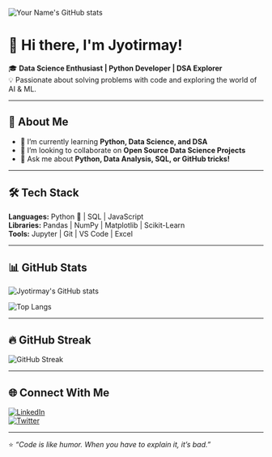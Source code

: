 ![Your Name's GitHub stats](https://github-readme-stats.vercel.app/api?username=Jyotirmaycodehub&show_icons=true&theme=radical)
# 👋 Hi there, I'm Jyotirmay!

🎓 **Data Science Enthusiast | Python Developer | DSA Explorer**  
💡 Passionate about solving problems with code and exploring the world of AI & ML.

---

## 🚀 About Me
- 🌱 I’m currently learning **Python, Data Science, and DSA**  
- 👯 I’m looking to collaborate on **Open Source Data Science Projects**  
- 💬 Ask me about **Python, Data Analysis, SQL, or GitHub tricks!**  

---

## 🛠 Tech Stack
**Languages:** Python 🐍 | SQL | JavaScript  
**Libraries:** Pandas | NumPy | Matplotlib | Scikit-Learn  
**Tools:** Jupyter | Git | VS Code | Excel  

---

## 📊 GitHub Stats
![Jyotirmay's GitHub stats](https://github-readme-stats.vercel.app/api?username=YOUR_USERNAME&show_icons=true&theme=radical)

![Top Langs](https://github-readme-stats.vercel.app/api/top-langs/?username=YOUR_USERNAME&layout=compact&theme=radical)

---

## 🔥 GitHub Streak
![GitHub Streak](https://streak-stats.demolab.com/?user=YOUR_USERNAME&theme=radical)

---

## 🌐 Connect With Me
[![LinkedIn](https://img.shields.io/badge/LinkedIn-0077B5?style=for-the-badge&logo=linkedin&logoColor=white)](https://linkedin.com/in/YOUR_LINKEDIN)  
[![Twitter](https://img.shields.io/badge/Twitter-1DA1F2?style=for-the-badge&logo=twitter&logoColor=white)](https://twitter.com/YOUR_TWITTER)

---

⭐ *“Code is like humor. When you have to explain it, it’s bad.”*  


